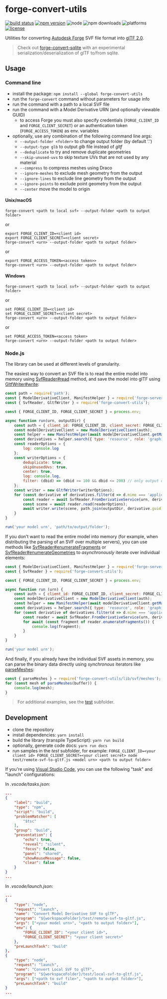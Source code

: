 # forge-convert-utils

[![build status](https://travis-ci.org/petrbroz/forge-convert-utils.svg?branch=master)](https://travis-ci.org/petrbroz/forge-convert-utils)
[![npm version](https://badge.fury.io/js/forge-convert-utils.svg)](https://badge.fury.io/js/forge-convert-utils)
![node](https://img.shields.io/node/v/forge-convert-utils.svg)
![npm downloads](https://img.shields.io/npm/dw/forge-convert-utils.svg)
![platforms](https://img.shields.io/badge/platform-windows%20%7C%20osx%20%7C%20linux-lightgray.svg)
[![license](https://img.shields.io/badge/license-MIT-blue.svg)](http://opensource.org/licenses/MIT)

Utilities for converting [Autodesk Forge](https://forge.autodesk.com) SVF file format into
[glTF 2.0](https://github.com/KhronosGroup/glTF/tree/master/specification/2.0).

> Check out [forge-convert-sqlite](https://github.com/petrbroz/forge-convert-sqlite) with an experimental
> serialization/deserialization of glTF to/from sqlite.

## Usage

### Command line

- install the package: `npm install --global forge-convert-utils`
- run the `forge-convert` command without parameters for usage info
- run the command with a path to a local SVF file
- run the command with a Model Derivative URN (and optionally viewable GUID)
    - to access Forge you must also specify credentials (`FORGE_CLIENT_ID` and `FORGE_CLIENT_SECRET`)
    or an authentication token (`FORGE_ACCESS_TOKEN`) as env. variables
- optionally, use any combination of the following command line args:
  - `--output-folder <folder>` to change output folder (by default '.')
  - `--output-type glb` to output _glb_ file instead of _gltf_
  - `--deduplicate` to try and remove duplicate geometries
  - `--skip-unused-uvs` to skip texture UVs that are not used by any material
  - `--compress` to compress meshes using Draco
  - `--ignore-meshes` to exclude mesh geometry from the output
  - `--ignore-lines` to exclude line geometry from the output
  - `--ignore-points` to exclude point geometry from the output
  - `--center` move the model to origin

#### Unix/macOS

```
forge-convert <path to local svf> --output-folder <path to output folder>
```

or

```
export FORGE_CLIENT_ID=<client id>
export FORGE_CLIENT_SECRET=<client secret>
forge-convert <urn> --output-folder <path to output folder>
```

or

```
export FORGE_ACCESS_TOKEN=<access token>>
forge-convert <urn> --output-folder <path to output folder>
```

#### Windows

```
forge-convert <path to local svf> --output-folder <path to output folder>
```

or

```
set FORGE_CLIENT_ID=<client id>
set FORGE_CLIENT_SECRET=<client secret>
forge-convert <urn> --output-folder <path to output folder>
```

or

```
set FORGE_ACCESS_TOKEN=<access token>
forge-convert <urn> --output-folder <path to output folder>
```

### Node.js

The library can be used at different levels of granularity.

The easiest way to convert an SVF file is to read the entire model into memory
using [SvfReader#read](https://petrbroz.github.io/forge-convert-utils/docs/classes/_svf_reader_.reader.html#read)
method, and save the model into glTF using [GltfWriter#write](https://petrbroz.github.io/forge-convert-utils/docs/classes/_gltf_writer_.writer.html#write):

```js
const path = require('path');
const { ModelDerivativeClient, ManifestHelper } = require('forge-server-utils');
const { SvfReader, GltfWriter } = require('forge-convert-utils');

const { FORGE_CLIENT_ID, FORGE_CLIENT_SECRET } = process.env;

async function run(urn, outputDir) {
    const auth = { client_id: FORGE_CLIENT_ID, client_secret: FORGE_CLIENT_SECRET };
    const modelDerivativeClient = new ModelDerivativeClient(auth);
    const helper = new ManifestHelper(await modelDerivativeClient.getManifest(urn));
    const derivatives = helper.search({ type: 'resource', role: 'graphics' });
    const readerOptions = {
        log: console.log
    };
    const writerOptions = {
        deduplicate: true,
        skipUnusedUvs: true,
        center: true,
        log: console.log,
        filter: (dbid) => (dbid >= 100 && dbid <= 200) // only output objects with dbIDs between 100 and 200
    };
    const writer = new GltfWriter(writerOptions);
    for (const derivative of derivatives.filter(d => d.mime === 'application/autodesk-svf')) {
        const reader = await SvfReader.FromDerivativeService(urn, derivative.guid, auth);
        const scene = await reader.read(readerOptions);
        await writer.write(scene, path.join(outputDir, derivative.guid));
    }
}

run('your model urn', 'path/to/output/folder');
```

If you don't want to read the entire model into memory (for example, when distributing
the parsing of an SVF over multiple servers), you can use methods like
[SvfReader#enumerateFragments](https://petrbroz.github.io/forge-convert-utils/docs/classes/_svf_reader_.reader.html#enumeratefragments)
or [SvfReader#enumerateGeometries](https://petrbroz.github.io/forge-convert-utils/docs/classes/_svf_reader_.reader.html#enumerategeometries)
to _asynchronously_ iterate over individual elements:

```js
const { ModelDerivativeClient, ManifestHelper } = require('forge-server-utils');
const { SvfReader } = require('forge-convert-utils');

const { FORGE_CLIENT_ID, FORGE_CLIENT_SECRET } = process.env;

async function run (urn) {
    const auth = { client_id: FORGE_CLIENT_ID, client_secret: FORGE_CLIENT_SECRET };
    const modelDerivativeClient = new ModelDerivativeClient(auth);
    const helper = new ManifestHelper(await modelDerivativeClient.getManifest(urn));
    const derivatives = helper.search({ type: 'resource', role: 'graphics' });
    for (const derivative of derivatives.filter(d => d.mime === 'application/autodesk-svf')) {
        const reader = await SvfReader.FromDerivativeService(urn, derivative.guid, auth);
        for await (const fragment of reader.enumerateFragments()) {
            console.log(fragment);
        }
    }
}

run('your model urn');
```

And finally, if you already have the individual SVF assets in memory, you can parse the binary data
directly using _synchronous_ iterators like [parseMeshes](https://petrbroz.github.io/forge-convert-utils/docs/modules/_svf_meshes_.html#parsemeshes):

```js
const { parseMeshes } = require('forge-convert-utils/lib/svf/meshes');
for (const mesh of parseMeshes(buffer)) {
    console.log(mesh);
}
```

> For additional examples, see the [test](./test) subfolder.

## Development

- clone the repository
- install dependencies: `yarn install`
- build the library (transpile TypeScript): `yarn run build`
- optionally, generate code docs: `yarn run docs`
- run samples in the _test_ subfolder, for example: `FORGE_CLIENT_ID=<your client id> FORGE_CLIENT_SECRET=<your client secret> node test/remote-svf-to-gltf.js <model urn> <path to output folder>`

If you're using [Visual Studio Code](https://code.visualstudio.com), you can use the following "task" and "launch" configurations:

In _.vscode/tasks.json_:

```json
...
{
    "label": "build",
    "type": "npm",
    "script": "build",
    "problemMatcher": [
        "$tsc"
    ],
    "group": "build",
    "presentation": {
        "echo": true,
        "reveal": "silent",
        "focus": false,
        "panel": "shared",
        "showReuseMessage": false,
        "clear": false
    }
}
...
```

In _.vscode/launch.json_:

```json
...
{
    "type": "node",
    "request": "launch",
    "name": "Convert Model Derivative SVF to glTF",
    "program": "${workspaceFolder}/test/remote-svf-to-gltf.js",
    "args": ["<your model urn>", "<path to output folder>"],
    "env": {
        "FORGE_CLIENT_ID": "<your client id>",
        "FORGE_CLIENT_SECRET": "<your client secret>"
    },
    "preLaunchTask": "build"
},
{
    "type": "node",
    "request": "launch",
    "name": "Convert Local SVF to glTF",
    "program": "${workspaceFolder}/test/local-svf-to-gltf.js",
    "args": ["<path to svf file>", "<path to output folder>"],
    "preLaunchTask": "build"
}
...
```
